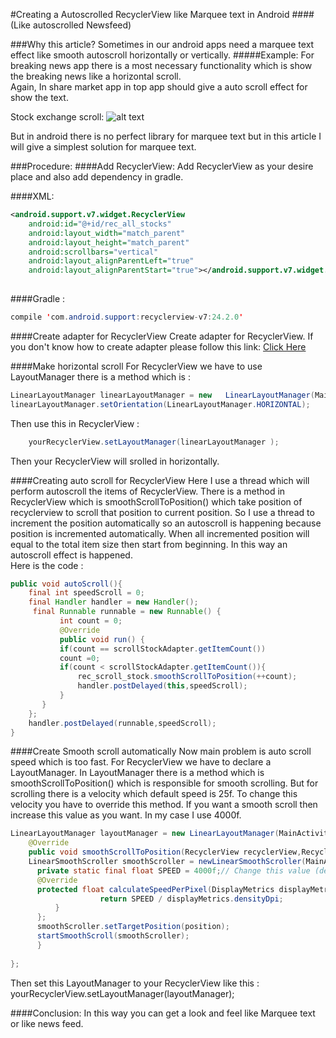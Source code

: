 #Creating a Autoscrolled RecyclerView like Marquee text in Android 
####(Like autoscrolled Newsfeed) 
 
###Why this article? 
Sometimes in our android apps need a marquee text effect like smooth autoscroll horizontally or vertically. 
#####Example:
For breaking news app there is a most necessary functionality which is show the breaking news like a horizontal scroll.  
Again, In share market app in top app should give a auto scroll effect for show the text. 

Stock exchange scroll: 
![alt text](https://github.com/aliahmedbd/Marquee-Text-Android/blob/master/share%20bazar.PNG "Share bazar scroll")

  
But in android there is no perfect library for marquee text but in this article I will give a simplest solution for marquee text. 
 
###Procedure: 
####Add RecyclerView: 
Add RecyclerView as your desire place and also add dependency in gradle. 
 
####XML: 
```xml
<android.support.v7.widget.RecyclerView 
    android:id="@+id/rec_all_stocks" 
    android:layout_width="match_parent" 
    android:layout_height="match_parent" 
    android:scrollbars="vertical" 
    android:layout_alignParentLeft="true" 
    android:layout_alignParentStart="true"></android.support.v7.widget.RecyclerView> 
    
```
####Gradle :  
```java
compile 'com.android.support:recyclerview-v7:24.2.0' 

```
 
 
####Create adapter for RecyclerView 
Create adapter for RecyclerView. If you don't know how to create adapter please follow this link: [Click Here](http://antonioleiva.com/recyclerview/ ) 
 
####Make horizontal scroll 
For RecyclerView we have to use LayoutManager there is a method which is :  

```java
LinearLayoutManager linearLayoutManager = new   LinearLayoutManager(MainActivity.this); 
linearLayoutManager.setOrientation(LinearLayoutManager.HORIZONTAL); 
```
Then use this in RecyclerView : 

```java
    yourRecyclerView.setLayoutManager(linearLayoutManager ); 
```
    
Then your RecyclerView will srolled in horizontally. 

####Creating auto scroll for RecyclerView 
Here I use a thread which will perform autoscroll the items of RecyclerView. There is a method in RecyclerView which is smoothScrollToPosition() which take position of recyclerview to scroll that position to current position. So I use a thread to increment the position automatically so an autoscroll is happening because position is incremented automatically. When all incremented position will equal to the total item size then start from beginning. In this way an autoscroll effect is happened.   
Here is the code :  

```java
public void autoScroll(){ 
    final int speedScroll = 0; 
    final Handler handler = new Handler(); 
     final Runnable runnable = new Runnable() { 
           int count = 0; 
           @Override 
           public void run() { 
           if(count == scrollStockAdapter.getItemCount()) 
           count =0; 
           if(count < scrollStockAdapter.getItemCount()){ 
               rec_scroll_stock.smoothScrollToPosition(++count); 
               handler.postDelayed(this,speedScroll); 
           } 
       } 
    }; 
    handler.postDelayed(runnable,speedScroll); 
} 
```
 
####Create Smooth scroll automatically 
Now main problem is auto scroll speed which is too fast. For RecyclerView we have to declare a LayoutManager. In LayoutManager  there is a method which is  smoothScrollToPosition() which is responsible for smooth scrolling. But for scrolling there is a velocity which default speed is 25f. To change this velocity you have to override this method. If you want a smooth scroll then increase this value as you want. In my case I use 4000f.  
```java
LinearLayoutManager layoutManager = new LinearLayoutManager(MainActivity.this) { 
    @Override 
    public void smoothScrollToPosition(RecyclerView recyclerView,RecyclerView.State state, int position) { 
    LinearSmoothScroller smoothScroller = newLinearSmoothScroller(MainActivity.this) { 
      private static final float SPEED = 4000f;// Change this value (default=25f) 
      @Override 
      protected float calculateSpeedPerPixel(DisplayMetrics displayMetrics) { 
                    return SPEED / displayMetrics.densityDpi; 
          } 
      }; 
      smoothScroller.setTargetPosition(position); 
      startSmoothScroll(smoothScroller); 
      } 
 
};  
```
Then set this LayoutManager to your RecyclerView like this : 
yourRecyclerView.setLayoutManager(layoutManager); 
 
####Conclusion: 
 In this way you can get a look and feel like Marquee text or like news feed. 
